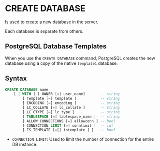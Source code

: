 # CREATE DATABASE
Is used to create a new database in the server.

Each database is separate from others.
## PostgreSQL Database Templates
When you use the `CREATE DATABASE` command, PostgreSQL creates the new database using a copy of the native `template1` database.
## Syntax
```SQL
CREATE DATABASE name
	[ [ WITH ] [ OWNER [=] user_name]       -- string
		[ Template [=] template ]           -- string
		[ ENCODING [=] encoding ]           -- string
		[ LC_COLLATE [=] lc_collate ]       -- string
		[ LC_CTYPE [=] lc_type ]            -- string
		[ TABLESPACE [=] tablespace_name ]  -- string
		[ ALLOW_CONNECTIONS [=] allowconn ] -- bool
		[ CONNECTION LIMIT [=] connlimit ]  -- int
		[ IS_TEMPLATE [=[] istemplate ] ]   -- bool
```
- `CONNECTION LIMIT`: Used to limit the number of connection for the entire DB instance.